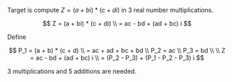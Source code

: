 Target is compute $Z = (a + bi) * (c + di)$ in 3 real number multiplications.

$$
Z = (a + bi) * (c + di) \\
 = ac - bd + (ad + bc) i
$$

Define

$$
P_1 = (a + b) * (c + d) \\
= ac + ad + bc + bd \\
P_2 = ac \\
P_3 = bd \\
\\
Z = ac - bd + (ad + bc) i \\
= (P_2 - P_3) + (P_1 - P_2 - P_3) i
$$

3 multiplications and 5 additions are needed.